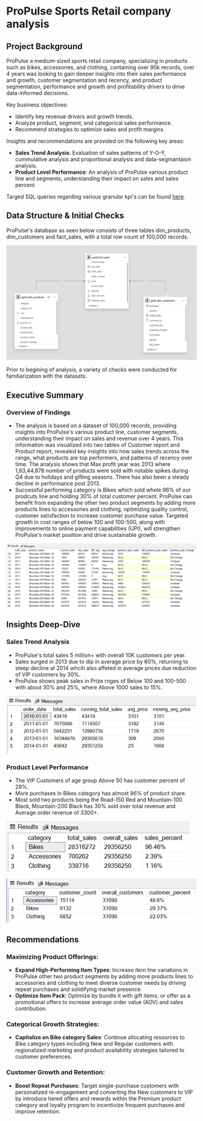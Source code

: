 # ProPulse Sports Retail company analysis

## Project Background
ProPulse a medium-sized sports retail company, specializing in products such as bikes, accessories, and clothing, containing over 90k records, over 4 years was looking to gain deeper insights into their sales performance and growth, customer segmentation and recency, and product segmentation, performance and growth and profitability drivers to drive data-informed decisions.

Key business objectives:
- Identify key revenue drivers and growth trends.
- Analyze product, segment, and categorical sales performance.
- Recommend strategies to optimize sales and profit margins.

Insights and recommendations are provided on the following key areas:

- **Sales Trend Analysis**: Evaluation of sales patterns of Y-O-Y, cummulative analysis and proportional analysis and data-segmantaion analysis.
- **Product Level Performance**: An analysis of ProPulse various product line and segments, understanding their impact on sales and sales percent.

Targed SQL queries regarding various granular kpi's can be found [here](https://github.com/rPrajwal18/ProPulse-sports-retail_company_analysis/tree/306f4b68cdca6801b40ec9547118b65d184d1947/sql).

## Data Structure & Initial Checks
ProPulse's database as seen below consists of three tables dim_products, dim_customers and fact_sales, with a total row count of 100,000 records.

![model_erd](https://github.com/rPrajwal18/ProPulse-sports-retail_company_analysis/blob/306f4b68cdca6801b40ec9547118b65d184d1947/images/model_ERD.png)

Prior to begining of analysis, a variety of checks were conducted for familiarization with the datasets.

## Executive Summary

### Overview of Findings
- The analysis is based on a dataset of 100,000 records, providing insights into  ProPulse's various product line, customer segments, understanding their impact on sales and revenue over 4 years. This information was visualized into two tables of Customer report and Product report, revealed key insights into how sales trends across the range, what products are top performers, and patterns of recency over time. The analysis shows that Max profit year was 2013 where 1,63,44,878 number of products were sold with notable spikes during Q4 due to holidays and gifting seasons. There has also been a steady decline in performance post 2013.
- Successful performing category is Bikes which sold whole 96% of our prodcuts line and holding 30% of total customer percent. ProPulse can benefit from expanding the other two product segments by adding more products lines to accessories and clothing, optimizing quality control, customer satisfaction to increase customer purchase value. Targeted growth in cost ranges of below 100 and 100-500, along with improvements to online payment capabilities (UPI), will strengthen ProPulse's market position and drive sustainable growth.

![Year on Year aggregated image](https://github.com/rPrajwal18/ProPulse-sports-retail_company_analysis/blob/306f4b68cdca6801b40ec9547118b65d184d1947/images/yoy-performance_analysis.png)

## Insights Deep-Dive

### Sales Trend Analysis
- ProPulse's total sales 5 million+ with overall 10K customers per year.
- Sales surged in 2013 due to dip in average price by 60%, returning to steep decline at 2014 whcih also affeted in average prices due reduction of VIP customers by 30%.
- ProPulse shows peak sales in Prize rnges of Below 100 and 100-500 with about 30% and 25%, where Above 1000 sales to 15%.

![change over time](https://github.com/rPrajwal18/ProPulse-sports-retail_company_analysis/blob/306f4b68cdca6801b40ec9547118b65d184d1947/images/change_over_time.png)

### Product Level Performance
- The VIP Customers of age group Above 50 has customer percent of 29%.
- More purchases in Bikes category has almost 96% of product share.
- Most sold two products being the Road-150 Red and Mountain-100 Black, Mountain-200 Black has 30% sold over total revenue and Average order revenue of 3300+.

![proportional analysis by category](https://github.com/rPrajwal18/ProPulse-sports-retail_company_analysis/blob/306f4b68cdca6801b40ec9547118b65d184d1947/images/proportional_analysis_per_category.png)

![proportional analysis by customers](https://github.com/rPrajwal18/ProPulse-sports-retail_company_analysis/blob/306f4b68cdca6801b40ec9547118b65d184d1947/images/proportional_analysis_by_customers.png)

## Recommendations

### Maximizing Product Offerings:
- **Expand High-Performing Item Types**: Increase item line variations in ProPulse other two product segments by adding more products lines to accessories and clothing to meet diverse customer needs by driving repeat purchases and solidifying market presence.
- **Optimize Item Pack**: Optimize by bundle it with gift items, or offer as a promotional offers to increase average order value (AOV) and sales contribution.

### Categorical Growth Strategies:
- **Capitalize on Bike category Sales**: Continue allocating resources to Bike category types including New and Regular customers with regionalized marketing and product availability strategies tailored to customer preferences.

### Customer Growth and Retention:
- **Boost Repeat Purchases**: Target single-purchase customers with personalized re-engagement and converting the New customers to VIP by introduce tiered offers and rewards  within the Premium product category and loyalty program to incentivize frequent purchases and improve retention.
